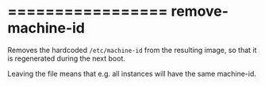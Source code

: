 =================
remove-machine-id
=================

Removes the hardcoded ``/etc/machine-id`` from the resulting image, so that it
is regenerated during the next boot.

Leaving the file means that e.g. all instances will have the same machine-id.

